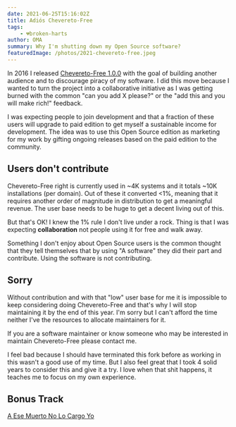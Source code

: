 ```yaml
---
date: 2021-06-25T15:16:02Z
title: Adiós Chevereto-Free
tags:
    - 💔broken-harts
author: OMA
summary: Why I'm shutting down my Open Source software?
featuredImage: /photos/2021-chevereto-free.jpeg
---
```


In 2016 I released [Chevereto-Free 1.0.0](https://github.com/Chevereto/Chevereto-Free/releases/tag/1.0.0) with the goal of building another audience and to discourage piracy of my software. I did this move because I wanted to turn the project into a collaborative initiative as I was getting burned with the common "can you add X please?" or the "add this and you will make rich!" feedback.

I was expecting people to join development and that a fraction of these users will upgrade to paid edition to get myself a sustainable income for development. The idea was to use this Open Source edition as marketing for my work by gifting ongoing releases based on the paid edition to the community.

## Users don't contribute

Chevereto-Free right is currently used in ~4K systems and it totals ~10K installations (per domain). Out of these it converted <1%, meaning that it requires another order of magnitude in distribution to get a meaningful revenue. The user base needs to be huge to get a decent living out of this.

But that's OK! I knew the 1% rule I don't live under a rock. Thing is that I was expecting **collaboration** not people using it for free and walk away.

Something I don't enjoy about Open Source users is the common thought that they tell themselves that by using "A software" they did their part and contribute. Using the software is not contributing.

## Sorry

Without contribution and with that "low" user base for me it is impossible to keep considering doing Chevereto-Free and that's why I will stop maintaining it by the end of this year. I'm sorry but I can't afford the time neither I've the resources to allocate maintainers for it.

If you are a software maintainer or know someone who may be interested in maintain Chevereto-Free please contact me.

I feel bad because I should have terminated this fork before as working in this wasn't a good use of my time. But I also feel great that I took 4 solid years to consider this and give it a try. I love when that shit happens, it teaches me to focus on my own experience.

## Bonus Track

[A Ese Muerto No Lo Cargo Yo](https://open.spotify.com/track/6kwNZO2cZ8zOcni06l9e0m?si=9ad74ab93bd44e4f)
